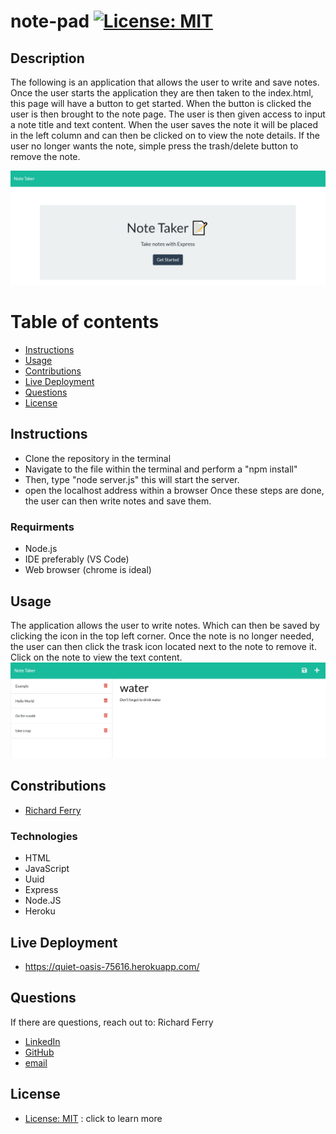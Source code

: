 # note-pad  [![License: MIT](https://img.shields.io/badge/License-MIT-yellow.svg)](https://opensource.org/licenses/MIT)
## Description
The following is an application that allows the user to write and save notes. Once the user starts the application they are then taken to the index.html, this page will have a button to get started. When the button is clicked the user is then brought to the note page. The user is then given access to input a note title and text content. When the user saves the note it will be placed in the left column and can then be clicked on to view the note details. If the user no longer wants the note, simple press the trash/delete button to remove the note. 

![homepage](./Assets/homepage_note.jpg)

# Table of contents
- [Instructions](#instructions)
- [Usage](#usage)
- [Contributions](#contributions)
- [Live Deployment](#live-deployment)
- [Questions](#questions)
- [License](#license)

## Instructions
- Clone the repository in the terminal 
- Navigate to the file within the terminal and perform a "npm install"
- Then, type "node server.js" this will start the server.
- open the localhost address within a browser
Once these steps are done, the user can then write notes and save them.  
### Requirments 
* Node.js
* IDE preferably (VS Code)
* Web browser (chrome is ideal)
## Usage
The application allows the user to write notes. Which can then be saved by clicking the icon in the top left corner. Once the note is no longer needed, the user can then click the trask icon located next to the note to remove it. Click on the note to view the text content.
![notes](./Assets/example_note.jpg)
## Constributions
* [Richard Ferry](https://www.linkedin.com/in/richard-ferry-83120514b/)
### Technologies
* HTML
* JavaScript
* Uuid
* Express
* Node.JS
* Heroku

## Live Deployment
- https://quiet-oasis-75616.herokuapp.com/
## Questions
If there are questions, reach out to: Richard Ferry
* [LinkedIn](https://www.linkedin.com/in/richard-ferry-83120514b/)
* [GitHub](https://github.com/rich-f-p)
* [email](mailto:richardfpro864@gmail.com)

## License
* [License: MIT](https://opensource.org/licenses/MIT) : click to learn more
